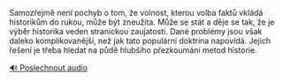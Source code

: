 
Samozřejmě není pochyb o tom, že volnost, kterou volba faktů vkládá historikům do rukou, může být zneužita. Může se stát a děje se tak, že je výběr historika veden stranickou zaujatostí. Dané problémy jsou však daleko komplikovanější, než jak tato populární doktrína napovídá. Jejich řešení je třeba hledat na půdě hlubšího přezkoumání metod historie.

[🔊 Poslechnout audio](/data/7-paragraphs/audio/chapter_19/para_005-Samozejm-nen-pochyb-o-tom-e-volnost-kterou-v.mp3)
